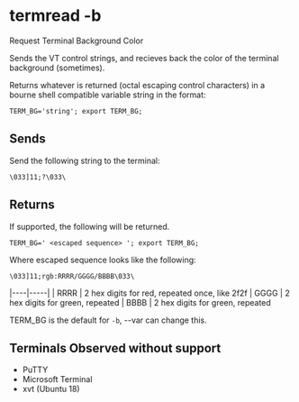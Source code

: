 # termread -b

Request Terminal Background Color

Sends the VT control strings, and recieves back the color of the terminal
background (sometimes).

Returns whatever is returned (octal escaping control characters) in a
bourne shell compatible variable string in the format:

```
TERM_BG='string'; export TERM_BG; 
```

## Sends

Send the following string to the terminal:

```
\033]11;?\033\
```

## Returns

If supported, the following will be returned.

```
TERM_BG=' <escaped sequence> '; export TERM_BG; 
```

Where escaped sequence looks like the following:

```
\033]11;rgb:RRRR/GGGG/BBBB\033\
```

|----|-----|
| RRRR | 2 hex digits for red, repeated once, like 2f2f
| GGGG | 2 hex digits for green, repeated
| BBBB | 2 hex digits for green, repeated

TERM_BG is the default for `-b`, --var can change this.

## Terminals Observed without support

* PuTTY
* Microsoft Terminal
* xvt (Ubuntu 18)


